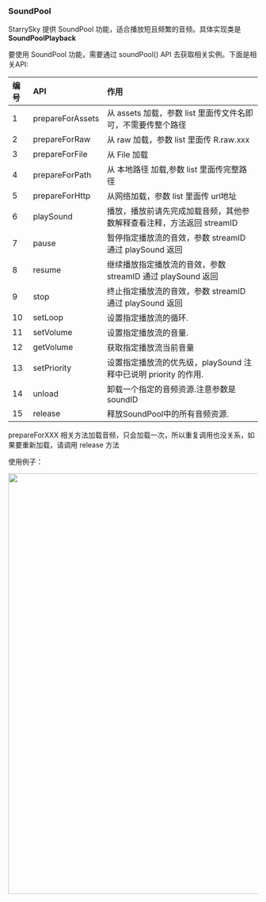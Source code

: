 ### SoundPool

StarrySky 提供 SoundPool 功能，适合播放短且频繁的音频。具体实现类是 **SoundPoolPlayback**

要使用 SoundPool 功能，需要通过 soundPool() API 去获取相关实例。下面是相关API:

| 编号  | API              | 作用                                         |
|:----|:-----------------|:-------------------------------------------|
| 1   | prepareForAssets | 从 assets 加载，参数 list 里面传文件名即可，不需要传整个路径      |
| 2   | prepareForRaw    | 从 raw 加载，参数 list 里面传 R.raw.xxx             |
| 3   | prepareForFile   | 从 File 加载                                  |
| 4   | prepareForPath   | 从 本地路径 加载,参数 list 里面传完整路径                  |
| 5   | prepareForHttp   | 从网络加载，参数 list 里面传 url地址                    |
| 6   | playSound        | 播放，播放前请先完成加载音频，其他参数解释查看注释，方法返回 streamID    |
| 7   | pause            | 暂停指定播放流的音效，参数 streamID 通过 playSound 返回     |
| 8   | resume           | 继续播放指定播放流的音效，参数 streamID 通过 playSound 返回   |
| 9   | stop             | 终止指定播放流的音效，参数 streamID 通过 playSound 返回     |
| 10  | setLoop          | 设置指定播放流的循环.                                |
| 11  | setVolume        | 设置指定播放流的音量.                                |
| 12  | getVolume        | 获取指定播放流当前音量                                |
| 13  | setPriority      | 设置指定播放流的优先级，playSound 注释中已说明 priority 的作用. |
| 14  | unload           | 卸载一个指定的音频资源.注意参数是 soundID                  |
| 15  | release          | 释放SoundPool中的所有音频资源.                       |

prepareForXXX 相关方法加载音频，只会加载一次，所以重复调用也没关系，如果要重新加载，请调用 release 方法

使用例子：

<img src="https://s2.loli.net/2023/01/18/ZMTxeUurEqW6imI.png" width="850"> 